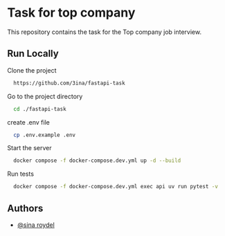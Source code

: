 
# Task for top company

This repository contains the task for the  Top company  job interview.


## Run Locally

Clone the project

```bash
  https://github.com/3ina/fastapi-task
```

Go to the project directory

```bash
  cd ./fastapi-task
```

create .env file

```bash
  cp .env.example .env
```

Start the server

```bash
  docker compose -f docker-compose.dev.yml up -d --build
```


Run tests

```bash
  docker compose -f docker-compose.dev.yml exec api uv run pytest -v
```


## Authors

- [@sina roydel](https://www.github.com/3ina)


